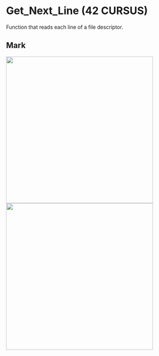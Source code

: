 # **Get_Next_Line** (42 CURSUS)
Function that reads each line of a file descriptor.

## Mark
<img  width="400" src="https://github.com/arlotetxu/Get_Next_Line/blob/main/mark1.png\?raw\=true">

<img  width="400" src="https://github.com/arlotetxu/Get_Next_Line/blob/main/Moulinette.png\?raw\=true">
